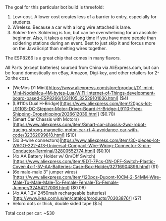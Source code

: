 The goal for this particular bot build is threefold:

1. Low-cost.  A lower cost creates less of a barrier to entry, especially for students.
1. Wireless. Because a car with a long wire attached is lame.
1. Solder-free.  Soldering is fun, but can be overwhelming for an absolute beginner.  Also, it takes a really long time if you have more people than soldering stations during an event. Best to just skip it and forcus more on the JavaScript than melting wires together.

The ESP8266 is a great chip that comes in many flavors.

All Parts (except batteries) sourced from China via AliExpress.com, but can be found domestically on eBay, Amazon, Digi-key, and other retailers for 2-3x the cost.

* (WeMos D1 Mini)[https://www.aliexpress.com/store/product/D1-mini-Mini-NodeMcu-4M-bytes-Lua-WIFI-Internet-of-Things-development-board-based-ESP8266/1331105_32529101036.html] ($4)
* (L9110s Dual H-Bridge)[https://www.aliexpress.com/item/20pcs-lot-L9110S-DC-Stepper-Motor-Driver-Board-H-Bridge-L9110-Free-Shipping-Dropshipping/2026612039.html] ($0.70)
* (Smart Car Chassis with Motors)[https://www.aliexpress.com/item/Smart-car-chassis-2wd-robot-tracing-strong-magnetic-motor-car-rt-4-avoidance-car-with-code/32362099818.html] ($10)
* (3x 3-wire connectors)[https://www.aliexpress.com/item/30-pieces-lot-WAGO-222-413-Universal-Compact-Wire-Wiring-Connector-3-pin-Conductor-Terminal/32800552774.html] ($0.10)
* (4x AA Battery Holder w/ On/Off Switch)[https://www.aliexpress.com/item/EDT-7Pcs-ON-OFF-Switch-Plastic-Cover-4x-1-5V-AA-Batteries-Case-Box-Holder/32716904896.html] ($1)
* (6x male-male 3" jumper wires)[https://www.aliexpress.com/item/120pcs-Dupont-10CM-2-54MM-Wire-Male-To-Male-Male-To-Female-Female-To-Female-Jumper/32454217006.html] ($0.06)
* (4x AA 1.2V 2450mah rechargeable batteries)[http://www.ikea.com/us/en/catalog/products/70303876/] ($7)
* Velcro dots or thick, double sided tape ($.5)

Total cost per car: ~$30